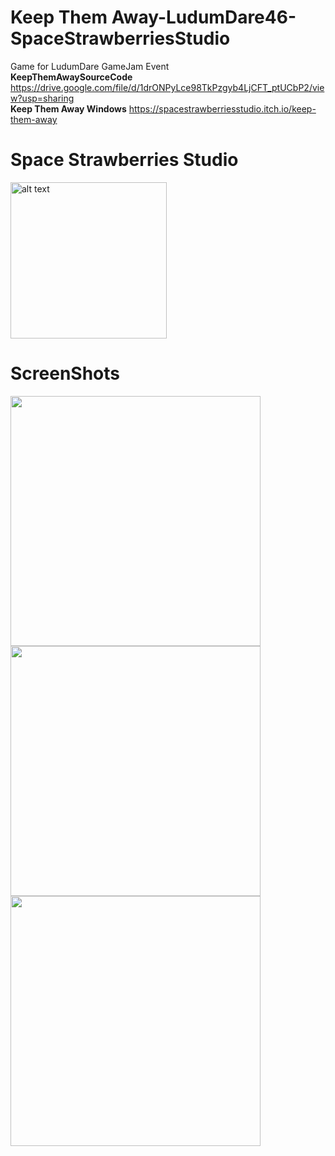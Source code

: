 # Keep Them Away-LudumDare46-SpaceStrawberriesStudio
 Game for LudumDare GameJam Event
 <br>
<strong>KeepThemAwaySourceCode</strong>
https://drive.google.com/file/d/1drONPyLce98TkPzgyb4LjCFT_ptUCbP2/view?usp=sharing
<br>
<strong>Keep Them Away Windows</strong>
https://spacestrawberriesstudio.itch.io/keep-them-away

# Space Strawberries Studio

<img src="https://user-images.githubusercontent.com/57503158/129483641-904c0f61-43a4-483f-810a-eafce2dac294.png" alt="alt text" width="250" height="250">

# ScreenShots
<img src="https://user-images.githubusercontent.com/57503158/129483778-1e22962d-ba67-47ce-9577-7e236a5e5f3a.png" width ="400" height="400">

<img src="https://user-images.githubusercontent.com/57503158/129483790-8d9678e2-4167-482a-9863-44c15e57bd51.png" width ="400" height="400">

<img src="https://user-images.githubusercontent.com/57503158/129483834-26d42eb3-a513-49a1-85de-596e3ab471f5.png" width ="400" height="400">


